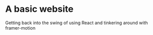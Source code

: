 # A basic website

Getting back into the swing of using React and tinkering around with framer-motion



